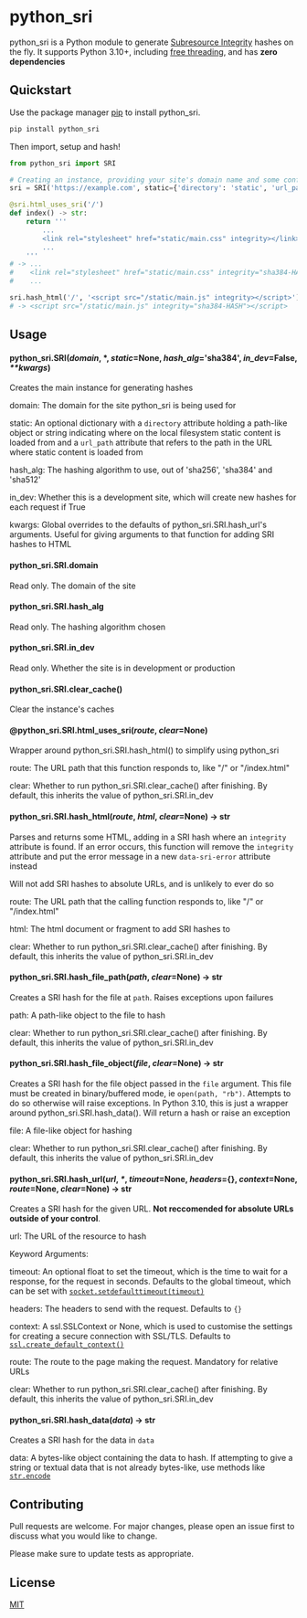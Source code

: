 # python_sri

python_sri is a Python module to generate [Subresource Integrity](https://developer.mozilla.org/en-US/docs/Web/Security/Subresource_Integrity) hashes on the fly. It supports Python 3.10+, including [free threading](https://py-free-threading.github.io/), and has **zero dependencies**

## Quickstart

Use the package manager [pip](https://pip.pypa.io/en/stable/) to install python_sri.

```bash
pip install python_sri
```

Then import, setup and hash!

```python
from python_sri import SRI

# Creating an instance, providing your site's domain name and some config
sri = SRI('https://example.com', static={'directory': 'static', 'url_path': '/static'})

@sri.html_uses_sri('/')
def index() -> str:
    return '''
		...
        <link rel="stylesheet" href="static/main.css" integrity></link>
		...
	'''
# -> ...
#    <link rel="stylesheet" href="static/main.css" integrity="sha384-HASH"></link>
#    ...

sri.hash_html('/', '<script src="/static/main.js" integrity></script>')
# -> <script src="/static/main.js" integrity="sha384-HASH"></script>
```

## Usage

#### python_sri.SRI(*domain*, \*, *static*=None, *hash_alg*='sha384', *in_dev*=False, *\*\*kwargs*)
Creates the main instance for generating hashes

domain: The domain for the site python_sri is being used for

static: An optional dictionary with a ```directory``` attribute holding a path-like object or string indicating where on the local filesystem static content is loaded from and a ```url_path``` attribute that refers to the path in the URL where static content is loaded from

hash_alg: The hashing algorithm to use, out of 'sha256', 'sha384' and 'sha512'

in_dev: Whether this is a development site, which will create new hashes for each request if True

kwargs: Global overrides to the defaults of python_sri.SRI.hash_url's arguments. Useful for giving arguments to that function for adding SRI hashes to HTML

#### python_sri.SRI.domain
Read only. The domain of the site

#### python_sri.SRI.hash_alg
Read only. The hashing algorithm chosen

#### python_sri.SRI.in_dev
Read only. Whether the site is in development or production

#### python_sri.SRI.clear_cache()
Clear the instance's caches

#### @python_sri.SRI.html_uses_sri(*route*, *clear*=None)
Wrapper around python_sri.SRI.hash_html() to simplify using python_sri

route: The URL path that this function responds to, like "/" or "/index.html"

clear: Whether to run python_sri.SRI.clear_cache() after finishing. By default, this inherits the value of python_sri.SRI.in_dev

#### python_sri.SRI.hash_html(*route*, *html*, *clear*=None) -> str
Parses and returns some HTML, adding in a SRI hash where an ```integrity``` attribute is found. If an error occurs, this function will remove the ```integrity``` attribute and put the error message in a new ```data-sri-error``` attribute instead

Will not add SRI hashes to absolute URLs, and is unlikely to ever do so

route: The URL path that the calling function responds to, like "/" or "/index.html"

html: The html document or fragment to add SRI hashes to

clear: Whether to run python_sri.SRI.clear_cache() after finishing. By default, this inherits the value of python_sri.SRI.in_dev

#### python_sri.SRI.hash_file_path(*path*, *clear*=None) -> str
Creates a SRI hash for the file at ```path```. Raises exceptions upon failures

path: A path-like object to the file to hash

clear: Whether to run python_sri.SRI.clear_cache() after finishing. By default, this inherits the value of python_sri.SRI.in_dev

#### python_sri.SRI.hash_file_object(*file*, *clear*=None) -> str
Creates a SRI hash for the file object passed in the ```file``` argument. This file must be created in binary/buffered mode, ie ```open(path, "rb")```. Attempts to do so otherwise will raise exceptions. In Python 3.10, this is just a wrapper around python_sri.SRI.hash_data(). Will return a hash or raise an exception

file: A file-like object for hashing

clear: Whether to run python_sri.SRI.clear_cache() after finishing. By default, this inherits the value of python_sri.SRI.in_dev

#### python_sri.SRI.hash_url(*url*, *\**, *timeout*=None, *headers*={}, *context*=None, *route*=None, *clear*=None) -> str
Creates a SRI hash for the given URL. **Not reccomended for absolute URLs outside of your control**.

url: The URL of the resource to hash

Keyword Arguments:

timeout: An optional float to set the timeout, which is the time to wait for a response, for the request in seconds. Defaults to the global timeout, which can be set with [```socket.setdefaulttimeout(timeout)```](https://docs.python.org/3/library/socket.html#socket.setdefaulttimeout)

headers: The headers to send with the request. Defaults to ```{}```

context: A ssl.SSLContext or None, which is used to customise the settings for creating a secure connection with SSL/TLS. Defaults to [```ssl.create_default_context()```](https://docs.python.org/3/library/ssl.html#ssl.create_default_context)

route: The route to the page making the request. Mandatory for relative URLs

clear: Whether to run python_sri.SRI.clear_cache() after finishing. By default, this inherits the value of python_sri.SRI.in_dev

#### python_sri.SRI.hash_data(*data*) -> str
Creates a SRI hash for the data in ```data```

data: A bytes-like object containing the data to hash. If attempting to give a string or textual data that is not already bytes-like, use methods like [```str.encode```](https://docs.python.org/3/library/stdtypes.html#str.encode)

## Contributing

Pull requests are welcome. For major changes, please open an issue first
to discuss what you would like to change.

Please make sure to update tests as appropriate.

## License

[MIT](https://choosealicense.com/licenses/mit/)
